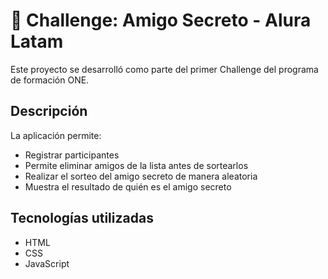 # 🎁 Challenge: Amigo Secreto - Alura Latam

Este proyecto se desarrolló como parte del primer Challenge del programa de formación ONE.

## Descripción

La aplicación permite:

- Registrar participantes
- Permite eliminar amigos de la lista antes de sortearlos
- Realizar el sorteo del amigo secreto de manera aleatoria
- Muestra el resultado de quién es el amigo secreto

## Tecnologías utilizadas

- HTML
- CSS
- JavaScript
